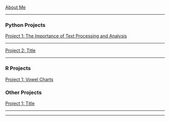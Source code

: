 [About Me](/posts/about.md)

---
### Python Projects

[Project 1: The Importance of Text Processing and Analysis](/posts/dramatictext.md)


---
[Project 2: Title](/posts/project2.md)
<!--<img src="images/dummy_thumbnail.jpg?raw=true"/>-->

---
<!--[Project 3 Title](http://example.com/)-->
<!--<img src="images/dummy_thumbnail.jpg?raw=true"/>-->


### R Projects
[Project 1: Vowel Charts](/posts/vowels.md)

### Other Projects
[Project 1: Title](http://example.com/)

---
---
